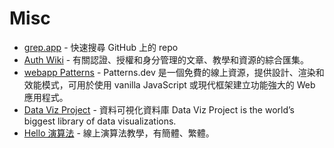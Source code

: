 # Misc

- [grep.app](https://grep.app/) - 快速搜尋 GitHub 上的 repo
- [Auth Wiki](https://auth-wiki.logto.io/) - 有關認證、授權和身分管理的文章、教學和資源的綜合匯集。
- [webapp Patterns](https://www.patterns.dev/) - Patterns.dev 是一個免費的線上資源，提供設計、渲染和效能模式，可用於使用 vanilla JavaScript 或現代框架建立功能強大的 Web 應用程式。
- [Data Viz Project](https://datavizproject.com/) - 資料可視化資料庫 Data Viz Project is the world’s biggest library of data visualizations.
- [Hello 演算法](https://www.hello-algo.com/zh-hant/) - 線上演算法教學，有簡體、繁體。

